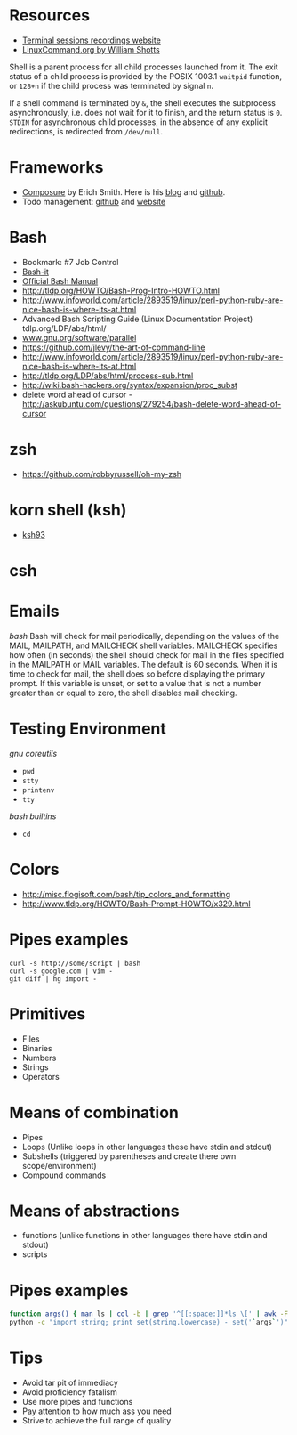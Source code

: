 # Resources
- [Terminal sessions recordings website](https://asciinema.org/)
- [LinuxCommand.org by William Shotts](http://linuxcommand.org/index.php)

Shell is a parent process for all child processes launched from it. The exit status of a child process is provided by the POSIX 1003.1 `waitpid` function, or `128+n` if the child process was terminated by signal `n`.

If a shell command is terminated by `&`, the shell executes the subprocess asynchronously, i.e. does not wait for it to finish, and the return status is `0`. `STDIN` for asynchronous child processes, in the absence of any explicit redirections, is redirected from `/dev/null`.

# Frameworks
- [Composure](https://github.com/erichs/composure) by Erich Smith. Here is his [blog](http://erichs.github.io/) and [github](https://github.com/erichs).
- Todo management: [github](https://github.com/ginatrapani/todo.txt-cli) and [website](http://todotxt.com/)

# Bash
- Bookmark: #7 Job Control
- [Bash-it](https://github.com/Bash-it/bash-it)
- [Official Bash Manual](http://www.gnu.org/software/bash/manual/bash.html)
- http://tldp.org/HOWTO/Bash-Prog-Intro-HOWTO.html
- http://www.infoworld.com/article/2893519/linux/perl-python-ruby-are-nice-bash-is-where-its-at.html
- Advanced Bash Scripting Guide (Linux Documentation Project) tdlp.org/LDP/abs/html/
- www.gnu.org/software/parallel
- https://github.com/jlevy/the-art-of-command-line
- http://www.infoworld.com/article/2893519/linux/perl-python-ruby-are-nice-bash-is-where-its-at.html
- http://tldp.org/LDP/abs/html/process-sub.html
- http://wiki.bash-hackers.org/syntax/expansion/proc_subst
- delete word ahead of cursor - http://askubuntu.com/questions/279254/bash-delete-word-ahead-of-cursor

# zsh
- https://github.com/robbyrussell/oh-my-zsh

# korn shell (ksh)
- [ksh93](http://www.kornshell.com)

# csh

# Emails
*bash*
Bash will check for mail periodically, depending on the values of the MAIL, MAILPATH, and MAILCHECK shell variables. MAILCHECK specifies how often (in seconds) the shell should check for mail in the files specified in the MAILPATH or MAIL variables. The default is 60 seconds. When it is time to check for mail, the shell does so before displaying the primary prompt. If this variable is unset, or set to a value that is not a number greater than or equal to zero, the shell disables mail checking.

# Testing Environment
*gnu coreutils*
- `pwd`
- `stty`
- `printenv`
- `tty`

*bash builtins*
- `cd`

# Colors
- http://misc.flogisoft.com/bash/tip_colors_and_formatting
- http://www.tldp.org/HOWTO/Bash-Prompt-HOWTO/x329.html

# Pipes examples
```
curl -s http://some/script | bash
curl -s google.com | vim -
git diff | hg import -

```

# Primitives
- Files
- Binaries
- Numbers
- Strings
- Operators

# Means of combination
- Pipes
- Loops (Unlike loops in other languages these have stdin and stdout)
- Subshells (triggered by parentheses and create there own scope/environment)
- Compound commands

# Means of abstractions
- functions (unlike functions in other languages there have stdin and stdout)
- scripts


# Pipes examples
```bash
function args() { man ls | col -b | grep '^[[:space:]]*ls \[' | awk -F '[][]' '{print $2}' }
python -c "import string; print set(string.lowercase) - set('`args`')"
```

# Tips
- Avoid tar pit of immediacy
- Avoid proficiency fatalism
- Use more pipes and functions
- Pay attention to how much ass you need
- Strive to achieve the full range of quality

